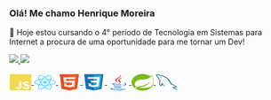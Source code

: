 ### Olá! Me chamo Henrique Moreira

 🔭 Hoje estou cursando o 4° período de Tecnologia em Sistemas para Internet a procura de uma oportunidade para me tornar um Dev!

 <div>
  <a href="https://github.com/Henrique-Moreira">
  <img height="180em" src="https://github-readme-stats.vercel.app/api?username=Henrique-Moreira&show_icons=true&theme=tokyonight&include_all_commits=true&count_private=true"/>
  <img height="180em" src="https://github-readme-stats.vercel.app/api/top-langs/?username=Henrique-Moreira&layout=compact&langs_count=7&theme=tokyonight"/>
</div>
<div style="display: inline_block"><br>
  <img align="center" alt="Logo JavaScript" height="30" width="40" src="https://raw.githubusercontent.com/devicons/devicon/master/icons/javascript/javascript-plain.svg">
  <img align="center" alt="Logo React" height="30" width="40" src="https://raw.githubusercontent.com/devicons/devicon/master/icons/react/react-original.svg">
  <img align="center" alt="Logo HTML" height="30" width="40" src="https://raw.githubusercontent.com/devicons/devicon/master/icons/html5/html5-original.svg">
  <img align="center" alt="Logo CSS" height="30" width="40" src="https://raw.githubusercontent.com/devicons/devicon/master/icons/css3/css3-original.svg">  
  <img align="center" alt="Logo Java" height="30" width="40" src="https://github.com/devicons/devicon/blob/master/icons/java/java-original.svg">
  <img align="center" alt="Logo Spring" height="30" width="40" src="https://github.com/devicons/devicon/blob/master/icons/spring/spring-original.svg">
  <img align="center" alt="Logo MySQL" height="30" width="40" src="https://github.com/devicons/devicon/blob/master/icons/mysql/mysql-plain.svg">
</div>

<!--   ![Snake animation](https://github.com/Henrique-Moreira/Henrique-Moreira/blob/output/github-contribution-grid-snake.svg) -->
 
  
  
 

